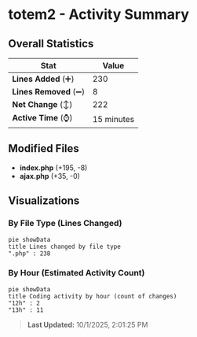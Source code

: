 # totem2 - Activity Summary 

## Overall Statistics

| Stat                   | Value                                                             |
| ---------------------- | ----------------------------------------------------------------- |
| **Lines Added** (➕)   | 230                                          |
| **Lines Removed** (➖) | 8                                        |
| **Net Change** (↕)    | 222                |
| **Active Time** (⌚)   | 15 minutes |


## Modified Files
- **index.php** (+195, -8)
- **ajax.php** (+35, -0)

## Visualizations

### By File Type (Lines Changed)

```mermaid
pie showData
title Lines changed by file type
".php" : 238
```

### By Hour (Estimated Activity Count)

```mermaid
pie showData
title Coding activity by hour (count of changes)
"12h" : 2
"13h" : 11
```


> **Last Updated:** 10/1/2025, 2:01:25 PM